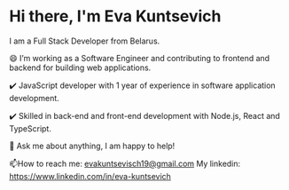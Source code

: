 # Hi there, I'm Eva Kuntsevich  

I am a Full Stack Developer from Belarus.

😄 I’m working as a Software Engineer and contributing to frontend and backend for building web applications.

   ✔️ JavaScript developer with 1 year of experience in software application development.

   ✔️ Skilled in back-end and front-end development with Node.js, React and TypeScript.


💬 Ask me about anything, I am happy to help!

📫How to reach me: evakuntsevisch19@gmail.com
Mу linkedin: https://www.linkedin.com/in/eva-kuntsevich
